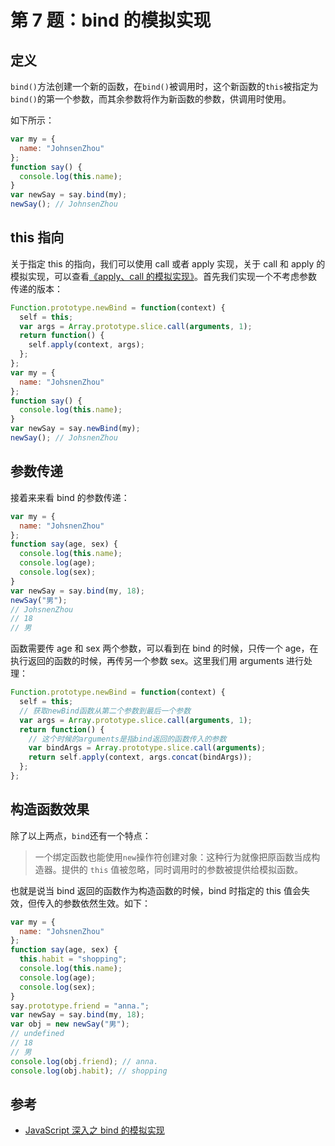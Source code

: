 # 第 7 题：bind 的模拟实现

## 定义

`bind()`方法创建一个新的函数，在`bind()`被调用时，这个新函数的`this`被指定为`bind()`的第一个参数，而其余参数将作为新函数的参数，供调用时使用。

如下所示：

```js
var my = {
  name: "JohnsenZhou"
};
function say() {
  console.log(this.name);
}
var newSay = say.bind(my);
newSay(); // JohnsenZhou
```

## this 指向

关于指定 this 的指向，我们可以使用 call 或者 apply 实现，关于 call 和 apply 的模拟实现，可以查看[《apply、call 的模拟实现》](./6.md)。首先我们实现一个不考虑参数传递的版本：

```js
Function.prototype.newBind = function(context) {
  self = this;
  var args = Array.prototype.slice.call(arguments, 1);
  return function() {
    self.apply(context, args);
  };
};
var my = {
  name: "JohsnenZhou"
};
function say() {
  console.log(this.name);
}
var newSay = say.newBind(my);
newSay(); // JohsnenZhou
```

## 参数传递

接着来来看 bind 的参数传递：

```js
var my = {
  name: "JohsnenZhou"
};
function say(age, sex) {
  console.log(this.name);
  console.log(age);
  console.log(sex);
}
var newSay = say.bind(my, 18);
newSay("男");
// JohsnenZhou
// 18
// 男
```

函数需要传 age 和 sex 两个参数，可以看到在 bind 的时候，只传一个 age，在执行返回的函数的时候，再传另一个参数 sex。这里我们用 arguments 进行处理：

```js
Function.prototype.newBind = function(context) {
  self = this;
  // 获取newBind函数从第二个参数到最后一个参数
  var args = Array.prototype.slice.call(arguments, 1);
  return function() {
    // 这个时候的arguments是指bind返回的函数传入的参数
    var bindArgs = Array.prototype.slice.call(arguments);
    return self.apply(context, args.concat(bindArgs));
  };
};
```

## 构造函数效果

除了以上两点，`bind`还有一个特点：

> 一个绑定函数也能使用`new`操作符创建对象：这种行为就像把原函数当成构造器。提供的 `this` 值被忽略，同时调用时的参数被提供给模拟函数。

也就是说当 bind 返回的函数作为构造函数的时候，bind 时指定的 this 值会失效，但传入的参数依然生效。如下：

```js
var my = {
  name: "JohsnenZhou"
};
function say(age, sex) {
  this.habit = "shopping";
  console.log(this.name);
  console.log(age);
  console.log(sex);
}
say.prototype.friend = "anna.";
var newSay = say.bind(my, 18);
var obj = new newSay("男");
// undefined
// 18
// 男
console.log(obj.friend); // anna.
console.log(obj.habit); // shopping
```

## 参考

- [JavaScript 深入之 bind 的模拟实现](https://github.com/mqyqingfeng/Blog/issues/12)

